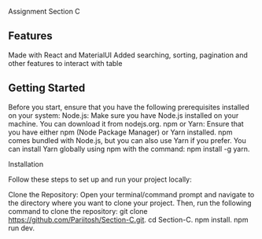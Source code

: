 Assignment Section C

## Features

Made with React and MaterialUI 
Added searching, sorting, pagination and other features to interact with table

## Getting Started

Before you start, ensure that you have the following prerequisites installed on your system:
Node.js: Make sure you have Node.js installed on your machine. You can download it from nodejs.org.
npm or Yarn: Ensure that you have either npm (Node Package Manager) or Yarn installed. npm comes bundled with Node.js, but you can also use Yarn if you prefer. You can install Yarn globally using npm with the command: npm install -g yarn.

Installation

Follow these steps to set up and run your project locally:

Clone the Repository: Open your terminal/command prompt and navigate to the directory where you want to clone your project. Then, run the following command to clone the repository:
git clone https://github.com/Pariitosh/Section-C.git.
 cd Section-C.
 npm install.
 npm run dev.
